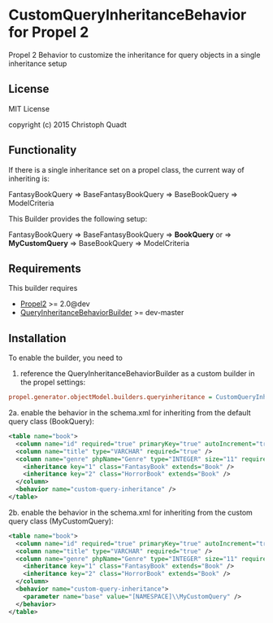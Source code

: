 CustomQueryInheritanceBehavior for Propel 2
==========================================

Propel 2 Behavior to customize the inheritance for query objects in a single inheritance setup

License
-------

MIT License

copyright (c) 2015 Christoph Quadt

Functionality
-------------
If there is a single inheritance set on a propel class, the current way of inheriting is:

FantasyBookQuery
    => BaseFantasyBookQuery
    => BaseBookQuery
    => ModelCriteria

This Builder provides the following setup:

FantasyBookQuery
    => BaseFantasyBookQuery
    => **BookQuery**
       or
    => **MyCustomQuery**
    => BaseBookQuery
    => ModelCriteria

Requirements
------------

This builder requires

* [Propel2](https://github.com/propelorm/Propel2) >= 2.0@dev
* [QueryInheritanceBehaviorBuilder](https://github.com/fizzle81/QueryInheritanceBehaviorBuilder) >= dev-master


Installation
------------

To enable the builder, you need to 

1. reference the QueryInheritanceBehaviorBuilder as a custom builder in the propel settings:
```ini
propel.generator.objectModel.builders.queryinheritance = CustomQueryInheritance\\Builder\\CustomQuerySingleInheritanceBuilder
```

2a. enable the behavior in the schema.xml for inheriting from the default query class (BookQuery):

```xml
<table name="book">
  <column name="id" required="true" primaryKey="true" autoIncrement="true" type="INTEGER" />
  <column name="title" type="VARCHAR" required="true" />
  <column name="genre" phpName="Genre" type="INTEGER" size="11" required="true" defaultValue="0" inheritance="single">
    <inheritance key="1" class="FantasyBook" extends="Book" />
    <inheritance key="2" class="HorrorBook" extends="Book" />
  </column>
  <behavior name="custom-query-inheritance" />
</table>
```

2b. enable the behavior in the schema.xml for inheriting from the custom query class (MyCustomQuery):

```xml
<table name="book">
  <column name="id" required="true" primaryKey="true" autoIncrement="true" type="INTEGER" />
  <column name="title" type="VARCHAR" required="true" />
  <column name="genre" phpName="Genre" type="INTEGER" size="11" required="true" defaultValue="0" inheritance="single">
    <inheritance key="1" class="FantasyBook" extends="Book" />
    <inheritance key="2" class="HorrorBook" extends="Book" />
  </column>
  <behavior name="custom-query-inheritance">
    <parameter name="base" value="[NAMESPACE]\\MyCustomQuery" />
  </behavior>
</table>
```